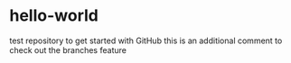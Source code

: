 # hello-world
test repository to get started with GitHub
this is an additional comment to check out the branches feature
